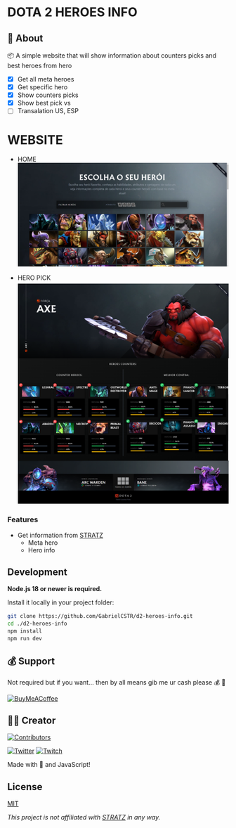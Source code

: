 # DOTA 2 HEROES INFO

## 📃 About

📦 A simple website that will show information about counters picks and best heroes from hero

- [x] Get all meta heroes
- [x] Get specific hero
- [x] Show counters picks
- [x] Show best pick vs
- [ ] Transalation US, ESP

# WEBSITE

- HOME
  <img src="./images/example01.png" />

- HERO PICK
  <img src="./images/example02.png" style="margin-top: 5px;" />
  <img src="./images/example03.png" style="margin-top: -10px;" />
  <img src="./images/example04.png" style="margin-top: -6px;" />

### Features

- Get information from [STRATZ](https://stratz.com/)
  - Meta hero
  - Hero info

## Development

**Node.js 18 or newer is required.**

Install it locally in your project folder:

```bash
git clone https://github.com/GabrielCSTR/d2-heroes-info.git
cd ./d2-heroes-info
npm install
npm run dev
```

## 💰 Support

Not required but if you want... then by all means gib me ur cash please 💰 🔫

[![BuyMeACoffee](https://img.shields.io/badge/Buy%20Me%20a%20Coffee-ffdd00?style=for-the-badge&logo=buy-me-a-coffee&logoColor=black)](https://buymeacoffee.com/gabriel.dev/)

## 👷‍♂️ Creator

[![Contributors](https://contrib.rocks/image?repo=GabrielCSTR/dota2protracker-scraper)](https://github.com/GabrielCSTR)

[![Twitter](https://img.shields.io/badge/Twitter-%231DA1F2.svg?style=flat-square&logo=Twitter&logoColor=white)](https://twitter.com/gbrl_str) [![Twitch](https://img.shields.io/badge/Twitch-%239146FF.svg?style=flat-square&logo=Twitch&logoColor=white)](https://twitch.tv/xstrdoto)

Made with 💖 and JavaScript!

## License

[MIT](https://github.com/GabrielCSTR/d2pt.js/blob/master/LICENSE)

_This project is not affiliated with [STRATZ](https://stratz.com/) in any way._
